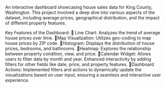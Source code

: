 An interactive dashboard showcasing house sales data for King County, Washington. This project involved a deep dive into various aspects of the dataset, including average prices, geographical distribution, and the impact of different property features.

Key Features of the Dashboard:
🌟 Line Chart: Analyzes the trend of average house prices over time. 
🌟Map Visualization: Utilizes geo-coding to map house prices by ZIP code. 
🌟Histogram: Displays the distribution of house prices, bedrooms, and bathrooms. 
🌟Heatmap: Explores the relationship between property condition, view, and price. 
🌟Calendar Widget: Allows users to filter data by month and year. Enhanced interactivity by adding filters for other fields like date, price, and property features.
🌟Dashboard Actions: Implemented filters and actions to dynamically update the visualizations based on user input, ensuring a seamless and interactive user experience.
